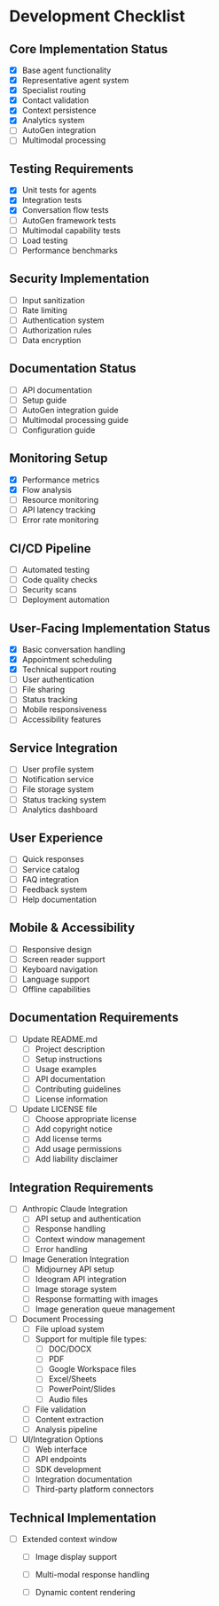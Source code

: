 # Development Checklist

## Core Implementation Status
- [X] Base agent functionality
- [X] Representative agent system
- [X] Specialist routing
- [X] Contact validation
- [X] Context persistence
- [X] Analytics system
- [ ] AutoGen integration
- [ ] Multimodal processing

## Testing Requirements
- [X] Unit tests for agents
- [X] Integration tests
- [X] Conversation flow tests
- [ ] AutoGen framework tests
- [ ] Multimodal capability tests
- [ ] Load testing
- [ ] Performance benchmarks

## Security Implementation
- [ ] Input sanitization
- [ ] Rate limiting
- [ ] Authentication system
- [ ] Authorization rules
- [ ] Data encryption

## Documentation Status
- [ ] API documentation
- [ ] Setup guide
- [ ] AutoGen integration guide
- [ ] Multimodal processing guide
- [ ] Configuration guide

## Monitoring Setup
- [X] Performance metrics
- [X] Flow analysis
- [ ] Resource monitoring
- [ ] API latency tracking
- [ ] Error rate monitoring

## CI/CD Pipeline
- [ ] Automated testing
- [ ] Code quality checks
- [ ] Security scans
- [ ] Deployment automation

## User-Facing Implementation Status
- [X] Basic conversation handling
- [X] Appointment scheduling
- [X] Technical support routing
- [ ] User authentication
- [ ] File sharing
- [ ] Status tracking
- [ ] Mobile responsiveness
- [ ] Accessibility features

## Service Integration
- [ ] User profile system
- [ ] Notification service
- [ ] File storage system
- [ ] Status tracking system
- [ ] Analytics dashboard

## User Experience
- [ ] Quick responses
- [ ] Service catalog
- [ ] FAQ integration
- [ ] Feedback system
- [ ] Help documentation

## Mobile & Accessibility
- [ ] Responsive design
- [ ] Screen reader support
- [ ] Keyboard navigation
- [ ] Language support
- [ ] Offline capabilities

## Documentation Requirements
- [ ] Update README.md
  - [ ] Project description
  - [ ] Setup instructions
  - [ ] Usage examples
  - [ ] API documentation
  - [ ] Contributing guidelines
  - [ ] License information

- [ ] Update LICENSE file
  - [ ] Choose appropriate license
  - [ ] Add copyright notice
  - [ ] Add license terms
  - [ ] Add usage permissions
  - [ ] Add liability disclaimer

## Integration Requirements
- [ ] Anthropic Claude Integration
  - [ ] API setup and authentication
  - [ ] Response handling
  - [ ] Context window management
  - [ ] Error handling

- [ ] Image Generation Integration
  - [ ] Midjourney API setup
  - [ ] Ideogram API integration
  - [ ] Image storage system
  - [ ] Response formatting with images
  - [ ] Image generation queue management

- [ ] Document Processing
  - [ ] File upload system
  - [ ] Support for multiple file types:
    - [ ] DOC/DOCX
    - [ ] PDF
    - [ ] Google Workspace files
    - [ ] Excel/Sheets
    - [ ] PowerPoint/Slides
    - [ ] Audio files
  - [ ] File validation
  - [ ] Content extraction
  - [ ] Analysis pipeline

- [ ] UI/Integration Options
  - [ ] Web interface
  - [ ] API endpoints
  - [ ] SDK development
  - [ ] Integration documentation
  - [ ] Third-party platform connectors

## Technical Implementation
- [ ] Extended context window
  - [ ] Image display support
  - [ ] Multi-modal response handling
  - [ ] Dynamic content rendering

